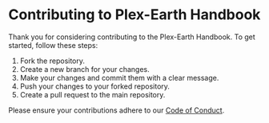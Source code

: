 # Contributing to Plex-Earth Handbook

Thank you for considering contributing to the Plex-Earth Handbook. To get started, follow these steps:

1. Fork the repository.
2. Create a new branch for your changes.
3. Make your changes and commit them with a clear message.
4. Push your changes to your forked repository.
5. Create a pull request to the main repository.

Please ensure your contributions adhere to our [Code of Conduct](CODE_OF_CONDUCT.md).
